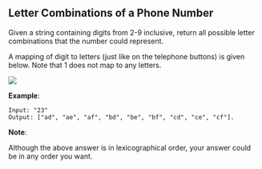 ## Letter Combinations of a Phone Number

Given a string containing digits from 2-9 inclusive, return all possible letter combinations that the number could represent.

A mapping of digit to letters (just like on the telephone buttons) is given below. Note that 1 does not map to any letters.

![](https://github.com/wuyichen24/leetcode/blob/master/pics/question_17.png)

**Example**:
```
Input: "23"
Output: ["ad", "ae", "af", "bd", "be", "bf", "cd", "ce", "cf"].
```

**Note**:

Although the above answer is in lexicographical order, your answer could be in any order you want.
